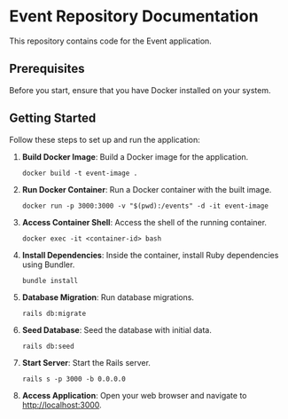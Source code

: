 # Event Repository Documentation

This repository contains code for the Event application.

## Prerequisites

Before you start, ensure that you have Docker installed on your system.

## Getting Started

Follow these steps to set up and run the application:

1. **Build Docker Image**: Build a Docker image for the application.
    ```
    docker build -t event-image .
    ```

2. **Run Docker Container**: Run a Docker container with the built image.
    ```
    docker run -p 3000:3000 -v "$(pwd):/events" -d -it event-image
    ```

3. **Access Container Shell**: Access the shell of the running container.
    ```
    docker exec -it <container-id> bash
    ```

4. **Install Dependencies**: Inside the container, install Ruby dependencies using Bundler.
    ```
    bundle install
    ```

5. **Database Migration**: Run database migrations.
    ```
    rails db:migrate
    ```

6. **Seed Database**: Seed the database with initial data.
    ```
    rails db:seed
    ```

7. **Start Server**: Start the Rails server.
    ```
    rails s -p 3000 -b 0.0.0.0
    ```

8. **Access Application**: Open your web browser and navigate to [http://localhost:3000](http://localhost:3000).

